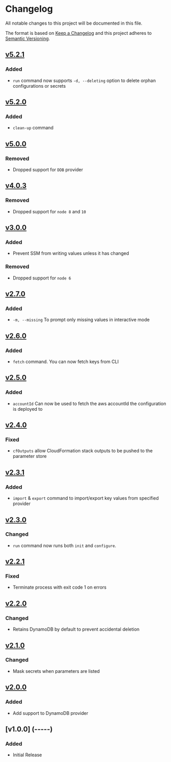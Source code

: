 # Changelog
All notable changes to this project will be documented in this file.

The format is based on [Keep a Changelog](http://keepachangelog.com/en/1.0.0/)
and this project adheres to [Semantic Versioning](http://semver.org/spec/v2.0.0.html).

## [v5.2.1](2021-08-28)
### Added
- `run` command now supports `-d, --deleting` option to delete orphan configurations or secrets

## [v5.2.0](2021-08-27)
### Added
- `clean-up` command

## [v5.0.0](2021-06-18)

### Removed
- Dropped support for `DDB` provider

## [v4.0.3](2021-04-01)

### Removed
- Dropped support for `node 8` and `10`

## [v3.0.0](2019-11-01)

### Added
- Prevent SSM from writing values unless it has changed

### Removed
- Dropped support for `node 6`

## [v2.7.0](2019-04-23)

### Added
- `-m, --missing` To prompt only missing values in interactive mode

## [v2.6.0](2019-04-02)

### Added
- `fetch` command. You can now fetch keys from CLI

## [v2.5.0](2019-04-01)

### Added
- `accountId` Can now be used to fetch the aws accountId the configuration is deployed to

## [v2.4.0](2019-02-12)

### Fixed
- `cfOutputs` allow CloudFormation stack outputs to be pushed to the parameter store

## [v2.3.1](2019-02-04)

### Added
- `import` & `export` command to import/export key values from specified provider

## [v2.3.0](2019-02-01)

### Changed
- `run` command now runs both `init` and `configure`.

## [v2.2.1](2019-01-31)

### Fixed
- Terminate process with exit code 1 on errors

## [v2.2.0](2019-01-29)

### Changed
- Retains DynamoDB by default to prevent accidental deletion

## [v2.1.0](2019-01-29)

### Changed
- Mask secrets when parameters are listed

## [v2.0.0](2019-01-24)

### Added
- Add support to DynamoDB provider

## [v1.0.0] (-----)

### Added
- Initial Release
